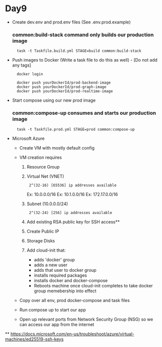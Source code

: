 
# Day9

- Create dev.env and prod.env files (See .env.prod.example)

    ### common:build-stack command only builds our production image 

        task -t Taskfile.build.yml STAGE=build common:build-stack

- Push images to Docker (Write a task file to do this as well) - [Do not add any tags]

        docker login

        docker push yourDockerId/prod-backend-image
        docker push yourDockerId/prod-graph-image
        docker push yourDockerId/prod-realtime-image

- Start compose using our new prod image

    ### common:compose-up consumes and starts our production image 

        task -t Taskfile.prod.yml STAGE=prod common:compose-up

- Microsoft Azure

    * Create VM with mostly default config

    * VM creation requires

        1. Resource Group
        2. Virtual Net (VNET)
                
                2^(32-16) [65536] ip addresses available
            
            Ex: 10.0.0.0/16
            Ex: 10.1.0.0/16
            Ex: 172.17.0.0/16

        3. Subnet (10.0.0.0/24)

                2^(32-24) [256] ip addresses available

        4. Add existing RSA public key for SSH access**
        5. Create Public IP
        6. Storage Disks
        7. Add cloud-init that:
        
            * adds 'docker' group
            * adds a new user
            * adds that user to docker group
            * installs required packages
            * installs docker and docker-compose
            * Reboots machine once cloud-init completes to take docker group memebership into effect

    * Copy over all env, prod docker-compose and task files

    * Run compose up to start our app 

    * Open up relevant ports from Network Security Group (NSG) so we can access our app from the internet


** https://docs.microsoft.com/en-us/troubleshoot/azure/virtual-machines/ed25519-ssh-keys

